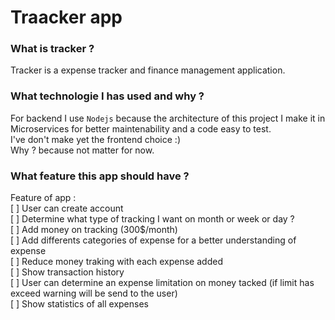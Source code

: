 # Traacker app

### What is tracker ?  
Tracker is a expense tracker and finance management application.  

### What technologie I has used and why ?
For backend I use `Nodejs` because the architecture  of this project I make it in Microservices for better maintenability and a code easy to test.  
I've don't make yet the frontend choice :)  
Why ? because not matter for now.

### What feature this app should have ?  
Feature of app :  
 [ ] User can create account  
 [ ] Determine what type of tracking I want on month or week or day ?  
 [ ] Add money on tracking (300$/month)  
 [ ] Add differents categories of expense for a better understanding of expense     
 [ ] Reduce money traking with each expense added  
 [ ] Show transaction history  
 [ ] User can determine an expense limitation on money tacked (if limit has exceed warning will be send to the user)  
 [ ] Show statistics of all expenses